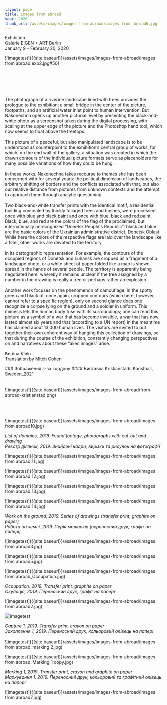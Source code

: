 ```yaml
---
layout: page
title: Images from abroad
year: 2020
thumb_url: /assets/images/images-from-abroad/images from abroad6.jpg
---
```


<section markdown="1" class="EN">
Exhibition <br>
Galerie EIGEN + ART Berlin <br>
January 9 – February 20, 2020
<br>

![imagetest]({{site.baseurl}}/assets/images/images-from-abroad/images from abroad exp2.jpg#50)

<br><br>
<br>
<br><br>
The photograph of a riverine landscape lined with trees provides the prologue to the exhibition: a small bridge in the center of the picture, footpaths, and an artificial 
water inlet point to human intervention. But Nakonechna opens up another pictorial level by presenting the black-and- white photo as a screenshot taken during 
the digital processing, with scaling at the upper edge of the picture and the Photoshop hand tool, which now seems to float above the treetops.
<br><br>
This picture of a peaceful, but also manipulated landscape is to be understood as counterpoint to the exhibition’s central group of works, for which, on the end wall 
of the gallery, a situation was created in which the drawn contours of the individual picture formats serve as placeholders for many possible variations of how they 
could be hung.
<br><br>
In these works, Nakonechna takes recourse to themes she has been concerned with for several years: the political dimension of landscapes, the arbitrary shifting 
of borders and the conflicts associated with that, but also our relative distance from pictures from unknown contexts and the attempt to approach them through 
analytic questioning.
<br><br>
Two black-and-white transfer prints with the identical motif, a residential building concealed by thickly foliaged trees and bushes, were processed once with blue 
and black paint and once with blue, black and red paint. Black, blue, and red are the colors of the flag of the proclaimed, but internationally unrecognized “Donetsk 
People's Republic”; black and blue are the basic colors of the Ukrainian administrative district, Donetsk Oblast. While here the colors of the respective flags are laid 
over the landscape like a filter, other works are devoted to the territory
<br><br>
in its cartographic representation. For example, the contours of the occupied regions of Donetsk and Luhansk are cropped as a fragment of a landscape photo, 
or a white sheet of paper folded like a map is shown spread in the hands of several people. The territory is apparently being negotiated here, whereby it remains 
unclear if the tree assigned by a number in the drawing is really a tree or perhaps rather an explosion.
<br><br>
Another work focuses on the phenomenon of camouflage: in the spotty green and black of, once again, cropped contours (which here, however, cannot refer to a specific 
region), only on second glance does one recognize a corpse lying on the ground and a soldier in uniform. This mimesis lets the human body fuse with its surroundings; 
one can read this picture as a symbol of a war that has become invisible, a war that has now lasted almost six years and that (according to a UN report) in the meantime 
has claimed about 13,000 human lives. The visitors are invited to put together their own coherent way of hanging this collection of drawings, so that during the course 
of the exhibition, constantly changing perspectives on and narratives about these “alien images” arise.
<br><br>
Bettina Klein<br>
Translation by Mitch Cohen
</section>

<section markdown="1" class="UKR">
### Зображення з-за кордону ####
Виставка
Kristianstads Konsthall, Sweden_2021 <br>
<br>
<br>
![imagetest]({{site.baseurl}}/assets/images/images-from-abroad/from-abroad-kristianstad.png)
<br>
<br>
<br>
<br>

![imagetest]({{site.baseurl}}/assets/images/images-from-abroad/images from abroad10.jpg)

*List of domains, 2019. Found footage, photographs with cut-out and drawing*<br>
*Реєстр ділянок, 2019. Знайдені кадри, вирізки та рисунок на фотографії*

![imagetest]({{site.baseurl}}/assets/images/images-from-abroad/images from abroad 11.jpg)

![imagetest]({{site.baseurl}}/assets/images/images-from-abroad/images from abroad 12.jpg)

![imagetest]({{site.baseurl}}/assets/images/images-from-abroad/images from abroad 13.jpg)

![imagetest]({{site.baseurl}}/assets/images/images-from-abroad/images from abroad 14.jpg)

*Work on the ground, 2019. Series of drawings (transfer print, graphite on paper)*<br>
*Робота на землі, 2019. Серія малюнків (переносний друк, графіт на папері)*


![imagetest]({{site.baseurl}}/assets/images/images-from-abroad/images from abroad3.jpg)

![imagetest]({{site.baseurl}}/assets/images/images-from-abroad/images from abroad5.jpg)


![imagetest]({{site.baseurl}}/assets/images/images-from-abroad/images from abroad_Occupation.jpg)

*Occupation, 2019. Transfer print, graphite on paper*<br>
*Окупація, 2019. Переносний друк, графіт на папері*

![imagetest]({{site.baseurl}}/assets/images/images-from-abroad/images from abroad2.jpg)

![imagetest]({{site.baseurl}}/assets/images/images-from-abroad/capture-min.png)

*Capture 1, 2019. Transfer print, crayon on paper*<br>
*Захоплення 1, 2019. Переносний друк, кольоровий олівець на папері*
<br>
<br>
![imagetest]({{site.baseurl}}/assets/images/images-from-abroad/images from abroad_marking 2.jpg)

![imagetest]({{site.baseurl}}/assets/images/images-from-abroad/images from abroad_Marking_1 copy.jpg)

*Marking 1, 2019. Transfer print, crayon and graphite on paper*<br>
*Маркування 1, 2019. Переносний друк, кольоровий та графітний олівець на папері*

![imagetest]({{site.baseurl}}/assets/images/images-from-abroad/images from abroad7.jpg)

</section>